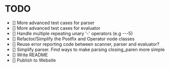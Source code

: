 # TODO

- [] More advanced test cases for parser
- [] More advanced test cases for evaluator
- [] Handle multiple repeating unary '-' operators (e.g ---5)
- [] Refactor/Simplify the Postfix and Operator node classes
- [] Reuse error reporting code between scanner, parser and evaluator?
- [] Simplify parser. Find ways to make parsing closing_paren more simple
- [] Write README
- [] Publish to Website

